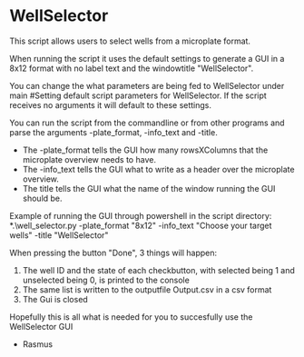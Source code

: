 # WellSelector

This script allows users to select wells from a microplate format.

When running the script it uses the default settings to generate a GUI in a 8x12 format with no label text and the windowtitle "WellSelector".

You can change the what parameters are being fed to WellSelector under main #Setting default script parameters for WellSelector. If the script receives no arguments it will default to these settings.

You can run the script from the commandline or from other programs and parse the arguments -plate_format, -info_text and -title. 

- The -plate_format tells the GUI how many rowsXColumns that the microplate overview needs to have.
- The -info_text tells the GUI what to write as a header over the microplate overview.
- The title tells the GUI what the name of the window running the GUI should be.

Example of running the GUI through powershell in the script directory: *.\well_selector.py -plate_format "8x12" -info_text "Choose your target wells" -title "WellSelector"

When pressing the button "Done", 3 things will happen:

1. The well ID and the state of each checkbutton, with selected being 1 and unselected being 0, is printed to the console
2. The same list is written to the outputfile Output.csv in a csv format
3. The Gui is closed

Hopefully this is all what is needed for you to succesfully use the WellSelector GUI

- Rasmus
